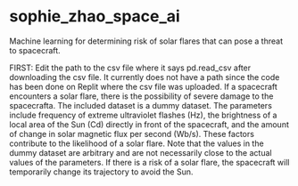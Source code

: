 # sophie_zhao_space_ai
Machine learning for determining risk of solar flares that can pose a threat to spacecraft.

FIRST: Edit the path to the csv file where it says pd.read_csv after downloading the csv file. It currently does not have a path since the code has been done on Replit where the csv file was uploaded. 
If a spacecraft encounters a solar flare, there is the possibility of severe damage to the spacecrafta. The included dataset is a dummy dataset. The parameters include frequency of extreme ultraviolet flashes (Hz), the brightness of a local area of the Sun (Cd) directly in front of the spacecraft, and the amount of change in solar magnetic flux per second (Wb/s). These factors contribute to the likelihood of a solar flare. Note that the values in the dummy dataset are arbitrary and are not necessarily close to the actual values of the parameters. If there is a risk of a solar flare, the spacecraft will temporarily change its trajectory to avoid the Sun.
